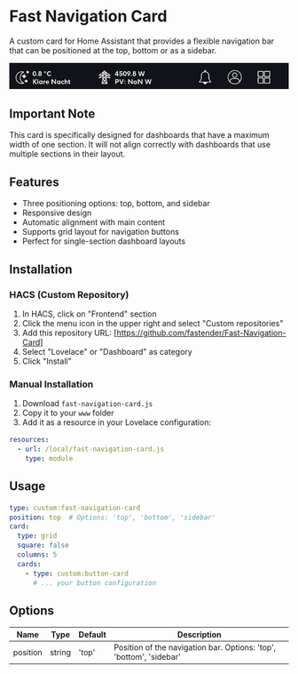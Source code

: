 # Fast Navigation Card

A custom card for Home Assistant that provides a flexible navigation bar that can be positioned at the top, bottom or as a sidebar.

![Live Preview](./docs/example-1.png)

## Important Note
This card is specifically designed for dashboards that have a maximum width of one section. It will not align correctly with dashboards that use multiple sections in their layout.

## Features

- Three positioning options: top, bottom, and sidebar
- Responsive design
- Automatic alignment with main content
- Supports grid layout for navigation buttons
- Perfect for single-section dashboard layouts


## Installation

### HACS (Custom Repository)
1. In HACS, click on "Frontend" section
2. Click the menu icon in the upper right and select "Custom repositories"
3. Add this repository URL: [https://github.com/fastender/Fast-Navigation-Card]
4. Select "Lovelace" or "Dashboard" as category
5. Click "Install"


### Manual Installation
1. Download `fast-navigation-card.js`
2. Copy it to your `www` folder
3. Add it as a resource in your Lovelace configuration:
```yaml
resources:
  - url: /local/fast-navigation-card.js
    type: module
```

## Usage

```yaml
type: custom:fast-navigation-card
position: top  # Options: 'top', 'bottom', 'sidebar'
card:
  type: grid
  square: false
  columns: 5
  cards:
    - type: custom:button-card
      # ... your button configuration
```

## Options

| Name | Type | Default | Description |
|------|------|---------|-------------|
| position | string | 'top' | Position of the navigation bar. Options: 'top', 'bottom', 'sidebar' |
```

